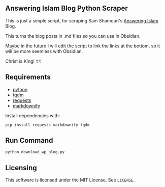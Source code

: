 ## Answering Islam Blog Python Scraper

This is just a simple script, for scraping Sam Shamoun's [Answering Islam](https://answeringislamblog.wordpress.com/) Blog.

This turns the blog posts in .md files so you can use in Obsidian. 

Maybe in the future I will edit the script to link the links at the bottom, so it will be more seemless with Obsidian. 

Christ is King! ☦️☦️

## Requirements

- [python](https://www.python.org/downloads/)
- [tqdm](https://pypi.org/project/tqdm/)
- [requests](https://pypi.org/project/requests/)
- [markdownify](https://pypi.org/project/markdownify/)

Install dependencies with:
```
pip install requests markdownify tqdm
```

## Run Command 

```
python download_wp_blog.py
```

## Licensing

This software is licensed under the MIT License. See `LICENSE`.
